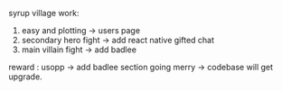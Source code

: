 syrup village work:
1. easy and plotting -> users page
2. secondary hero fight -> add react native gifted chat
3. main villain fight -> add badlee

reward :
usopp -> add badlee section
going merry -> codebase will get upgrade.
